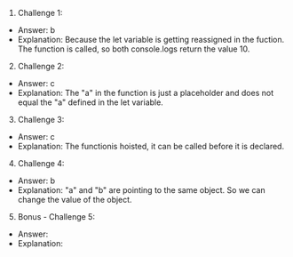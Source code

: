 1. Challenge 1:

- Answer: b
- Explanation: Because the let variable is getting reassigned in the fuction. The function is called, so both console.logs return the value 10.

2. Challenge 2:

- Answer: c
- Explanation: The "a" in the function is just a placeholder and does not equal the "a" defined in the let variable.

3. Challenge 3:

- Answer: c
- Explanation: The functionis hoisted, it can be called before it is declared.

4. Challenge 4:

- Answer: b
- Explanation: "a" and "b" are pointing to the same object. So we can change the value of the object.

5. Bonus - Challenge 5:

- Answer:
- Explanation:
